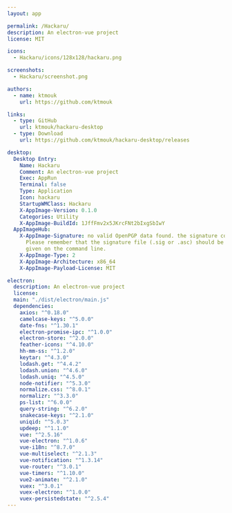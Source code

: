 ```yaml
---
layout: app

permalink: /Hackaru/
description: An electron-vue project
license: MIT

icons:
  - Hackaru/icons/128x128/hackaru.png

screenshots:
  - Hackaru/screenshot.png

authors:
  - name: ktmouk
    url: https://github.com/ktmouk

links:
  - type: GitHub
    url: ktmouk/hackaru-desktop
  - type: Download
    url: https://github.com/ktmouk/hackaru-desktop/releases

desktop:
  Desktop Entry:
    Name: Hackaru
    Comment: An electron-vue project
    Exec: AppRun
    Terminal: false
    Type: Application
    Icon: hackaru
    StartupWMClass: Hackaru
    X-AppImage-Version: 0.1.0
    Categories: Utility
    X-AppImage-BuildId: 1JffFmv2x5JKrcFNt2bIxgSbIwY
  AppImageHub:
    X-AppImage-Signature: no valid OpenPGP data found. the signature could not be verified.
      Please remember that the signature file (.sig or .asc) should be the first file
      given on the command line.
    X-AppImage-Type: 2
    X-AppImage-Architecture: x86_64
    X-AppImage-Payload-License: MIT

electron:
  description: An electron-vue project
  license: 
  main: "./dist/electron/main.js"
  dependencies:
    axios: "^0.18.0"
    camelcase-keys: "^5.0.0"
    date-fns: "^1.30.1"
    electron-promise-ipc: "^1.0.0"
    electron-store: "^2.0.0"
    feather-icons: "^4.10.0"
    hh-mm-ss: "^1.2.0"
    keytar: "^4.3.0"
    lodash.get: "^4.4.2"
    lodash.union: "^4.6.0"
    lodash.uniq: "^4.5.0"
    node-notifier: "^5.3.0"
    normalize.css: "^8.0.1"
    normalizr: "^3.3.0"
    ps-list: "^6.0.0"
    query-string: "^6.2.0"
    snakecase-keys: "^2.1.0"
    uniqid: "^5.0.3"
    updeep: "^1.1.0"
    vue: "^2.5.16"
    vue-electron: "^1.0.6"
    vue-i18n: "^8.7.0"
    vue-multiselect: "^2.1.3"
    vue-notification: "^1.3.14"
    vue-router: "^3.0.1"
    vue-timers: "^1.10.0"
    vue2-animate: "^2.1.0"
    vuex: "^3.0.1"
    vuex-electron: "^1.0.0"
    vuex-persistedstate: "^2.5.4"
---
```

